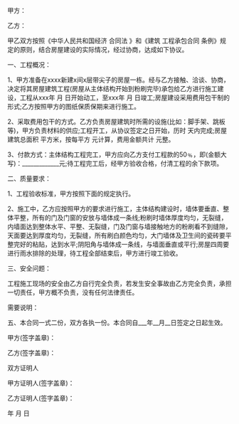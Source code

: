 
 


甲方：


乙方：


甲乙双方按照《中华人民共和国经济
合同法
》和《建筑
工程承包合同
条例》规定的原则，结合房屋建设的实际情况，经过协商，达成如下协议。


一、工程概况：


1、甲方准备在xxxx新建x间x层带尖子的房屋一栋。经与乙方接触、洽谈、协商，决定将其房屋建筑工程(房屋从主体结构开始到粉刷完毕)承包给乙方进行施工建设，工程从xxx年 月 日开始动工，至xxx年 月 日竣工;房屋建设采用费用包干制的形式;乙方按照甲方的图纸保质保期来进行施工。


2、采取费用包干的方式。乙方负责房屋建筑时所需的设施(比如：脚手架、跳板等)，甲方负责材料的供应;工程开工，从协议签定之日开始，历时 天内完成;房屋建筑总面积 平方米，按每平方 元计算，费用金额共计 元整。


3、付款方式：主体结构工程完工，甲方应向乙方支付工程款的50﹪，即(金额大写)：_____________元;待工程完工后，经甲方验收合格，付清工程的余下款项。


二、质量要求：


1、工程验收标准，甲方按照下面的规定执行。


2、施工中，乙方应按照甲方的要求进行施工，主体结构建设时，墙体要垂直、整体平整，所有的门及门窗的安放与墙体成一条线;粉刷时墙体厚度均匀，无裂缝，内墙面达到整体水平、平整、无裂缝，门及门窗与墙接触地方的粉刷看不到缝隙，天面要达到厚度均匀，无裂缝，所有刷白颜色均匀，大门墙体及卫生间的瓷砖要平整完好的粘贴，达到水平;阴阳角与墙体成一条线，与墙面垂直或平行;房屋四周要进行雨水排除的处理，待工程全部结束后，甲方进行竣工验收。


三、安全问题：


工程施工现场的安全由乙方自行完全负责，若发生安全事故由乙方完全负责，承担一切责任，甲方概不负责，没有任何法律责任。


需要说明：


五、本合同一式二份，双方各执一份。本合同自___年__月__日签定之日起生效。


甲方(签字盖章)：


乙方(签字盖章)：


双方证明人


甲方证明人(签字盖章)：


乙方证明人(签字盖章)：


年   月   日
 


 

 
 
 
 
 
  


  
 

  


  


  
 
 
 
 

